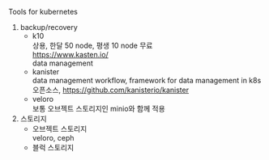 Tools for kubernetes  
1. backup/recovery
   - k10  
     상용, 한달 50 node, 평생 10 node 무료  
     https://www.kasten.io/  
     data management  
   - kanister  
     data management workflow, framework for data management in k8s  
     오픈소스, https://github.com/kanisterio/kanister
   - veloro  
     보통 오브젝트 스토리지인 minio와 함께 적용  
2. 스토리지  
   - 오브젝트 스토리지   
     veloro, ceph   
   - 블럭 스토리지   
     
